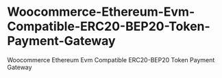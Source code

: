 # Woocommerce-Ethereum-Evm-Compatible-ERC20-BEP20-Token-Payment-Gateway
Woocommerce Ethereum Evm Compatible ERC20-BEP20 Token Payment Gateway
